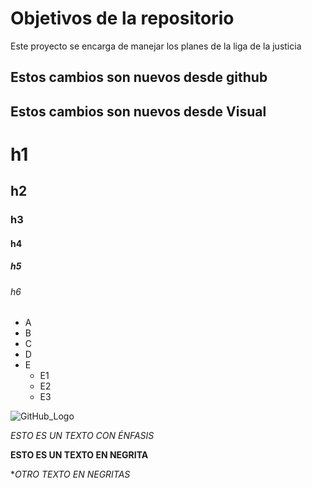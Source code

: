# Objetivos de la repositorio

Este proyecto se encarga de manejar los planes de la liga de la justicia

## Estos cambios son nuevos desde github
## Estos cambios son nuevos desde Visual

# h1
## h2 
### h3
#### h4
##### h5
###### h6

* A
* B
* C 
* D 
* E
  * E1
  * E2
  * E3

![GitHub_Logo](https://user-images.githubusercontent.com/105849423/199217999-963266a1-3941-441b-8f16-e2fdd10d86b7.png)

_ESTO ES UN TEXTO CON ÉNFASIS_

__ESTO ES UN TEXTO EN NEGRITA__

**OTRO TEXTO EN NEGRITAS*
